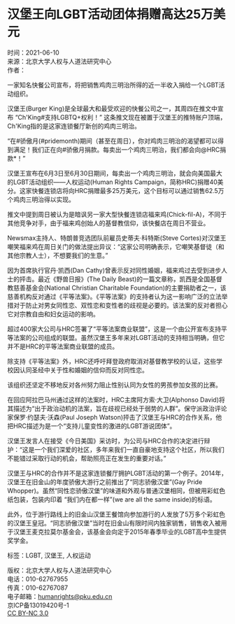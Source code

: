 # 汉堡王向LGBT活动团体捐赠高达25万美元

时间：2021-06-10  
来源：北京大学人权与人道法研究中心  
作者：  

一家知名快餐公司宣布，将把销售鸡肉三明治所得的近一半收入捐给一个LGBT活动组织。

汉堡王(Burger King)是全球最大和最受欢迎的快餐公司之一，其周四在推文中宣布 “Ch'King#支持LGBTQ+权利！” 这条推文现在被置于汉堡王的推特账户顶端，Ch'King指的是这家连锁餐厅新创的鸡肉三明治。

“在#骄傲月(#pridemonth)期间（甚至在周日），你对鸡肉三明治的渴望都可以得到满足！我们正在向#骄傲月捐款。每卖出一个鸡肉三明治，我们都会向@HRC捐款*！”

汉堡王宣布在6月3日至6月30日期间，每卖出一个鸡肉三明治，就会向美国最大的LGBT活动组织——人权运动(Human Rights Campaign，简称HRC)捐赠40美分。这家快餐连锁店将向HRC捐赠最多25万美元，这个目标可以通过销售62.5万个鸡肉三明治得以实现。

推文中提到周日被认为是暗讽另一家大型快餐连锁店福来鸡(Chick-fil-A)，不同于其他竞争对手，由于福来鸡创始人的基督教信仰，该快餐店在周日不营业。

Newsmax主持人、特朗普竞选团队前雇员史蒂夫·科特斯(Steve Cortes)对汉堡王嘲笑福来鸡在周日关门的做法提出异议：“这家公司明确表示，它嘲笑基督徒（和其他宗教人士），不想要我们的生意。”

因为首席执行官丹·凯西(Dan Cathy)曾表示反对同性婚姻，福来鸡过去受到进步人士的抨击。最近《野兽日报》(The Daily Beast)的一篇文章称，凯西是全国基督教慈善基金会(National Christian Charitable Foundation)的主要捐助者之一，该慈善机构反对通过《平等法案》。《平等法案》的支持者认为这一影响广泛的立法举措对于防止对男女同性恋、双性恋和变性者的歧视是必要的。该法案的反对者担心它对宗教自由和妇女运动的影响。

超过400家大公司与HRC签署了“平等法案商业联盟”，这是一个由公开宣布支持平等法案的公司组成的联盟。虽然汉堡王多年来对LGBT活动的支持相当明确，但它并不是HRC的平等法案商业联盟的成员。

除支持《平等法案》外，HRC还呼吁拜登政府取消对基督教学校的认证，这些学校因认同圣经中关于性和婚姻的信仰而反对同性恋。

该组织还坚定不移地反对各州努力阻止性别认同为女性的男孩参加女孩的比赛。

在回应阿拉巴马州通过这样的法案时，HRC主席阿方索·大卫(Alphonso David)将其描述为“出于政治动机的法案，旨在歧视已经处于弱势的人群”。保守派政治评论家保罗·约瑟夫·沃森(Paul Joseph Watson)抨击了汉堡王与HRC的合作关系，他把HRC描述为是一个“支持儿童变性的激进的LGBT游说团体”。

汉堡王发言人在接受《今日美国》采访时，为公司与HRC合作的决定进行辩护：“这是一个我们深爱的社区，多年来我们一直自豪地支持这个社区，所以我们不能错过采取行动的机会，帮助照亮正在发生的重要对话。”

汉堡王与HRC的合作并不是这家连锁餐厅拥护LGBT活动的第一个例子。2014年，汉堡王在旧金山的年度骄傲大游行之前推出了“同志骄傲汉堡”(Gay Pride Whopper)。虽然“同性恋骄傲汉堡”的味道和外观与普通汉堡相同，但被用彩虹色纸包装，包装内印着 “我们内在都一样”(we are all the same inside)的标语。

此外，位于游行路线上的旧金山汉堡王餐馆向参加游行的人发放了5万多个彩虹色的汉堡王皇冠。“同志骄傲汉堡”当时在旧金山有限时间内独家销售，销售收入被用于汉堡王麦克拉莫尔基金会，该基金会向定于2015年春季毕业的LGBT高中生提供奖学金。

标签：LGBT, 汉堡王, 人权运动

版权：北京大学人权与人道法研究中心  
电话：010-62767955  
传真：010-62767087  
电子邮箱：humanrights@pku.edu.cn  
京ICP备13019420号-1  
[CC BY-NC 3.0](http://creativecommons.org/licenses/by-nc/3.0/cn/)
<!-- tcd_original_link http://www.hrhl.pku.edu.cn/rqxw/gjxw/1343781.htm -->
